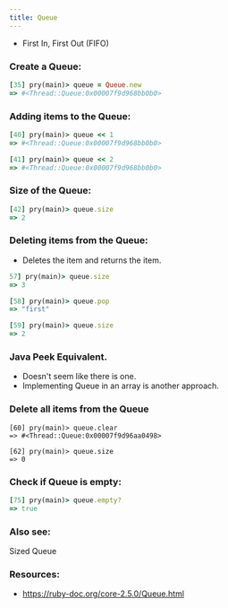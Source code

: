 ```yaml
---
title: Queue
---
```


- First In, First Out (FIFO)

### Create a Queue:
```rb
[35] pry(main)> queue = Queue.new
=> #<Thread::Queue:0x00007f9d968bb0b0>
```

### Adding items to the Queue:
```rb
[40] pry(main)> queue << 1
=> #<Thread::Queue:0x00007f9d968bb0b0>

[41] pry(main)> queue << 2
=> #<Thread::Queue:0x00007f9d968bb0b0>
```

### Size of the Queue:
```rb
[42] pry(main)> queue.size
=> 2
```

### Deleting items from the Queue:

- Deletes the item and returns the item.

```rb
57] pry(main)> queue.size
=> 3

[58] pry(main)> queue.pop
=> "first"

[59] pry(main)> queue.size
=> 2
```

### Java Peek Equivalent.
- Doesn't seem like there is one.
- Implementing Queue in an array is another approach.

### Delete all items from the Queue
```
[60] pry(main)> queue.clear
=> #<Thread::Queue:0x00007f9d96aa0498>

[62] pry(main)> queue.size
=> 0
```

### Check if Queue is empty:
```rb
[75] pry(main)> queue.empty?
=> true
```

### Also see:
Sized Queue

### Resources:
- https://ruby-doc.org/core-2.5.0/Queue.html